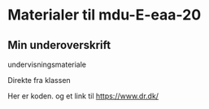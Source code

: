 # Materialer til mdu-E-eaa-20

## Min underoverskrift

undervisningsmateriale

Direkte fra klassen

Her er koden. og et link til https://www.dr.dk/
